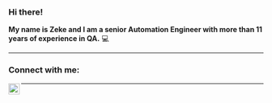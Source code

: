 ### Hi there!

<b>My name is Zeke and I am a senior Automation Engineer with more than 11 years of experience in QA.</b>  :computer:

---

### Connect with me:

[<img align="left" alt="codeSTACKr | YouTube" width="22px" src="https://cdn.jsdelivr.net/npm/simple-icons@v3/icons/youtube.svg" />][youtube]

[youtube]: https://www.youtube.com/channel/UCaY3IoArpQx6L1enEwcHjuA

---
